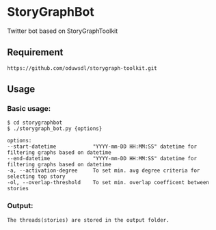 # StoryGraphBot

Twitter bot based on StoryGraphToolkit 


## Requirement
```
https://github.com/oduwsdl/storygraph-toolkit.git
```

## Usage
### Basic usage:
```
$ cd storygraphbot
$ ./storygraph_bot.py {options}

options:
--start-datetime            "YYYY-mm-DD HH:MM:SS" datetime for filtering graphs based on datetime
--end-datetime              "YYYY-mm-DD HH:MM:SS" datetime for filtering graphs based on datetime
-a, --activation-degree     To set min. avg degree criteria for selecting top story
-ol, --overlap-threshold    To set min. overlap coefficent between stories
```
### Output:
```
The threads(stories) are stored in the output folder. 
```


